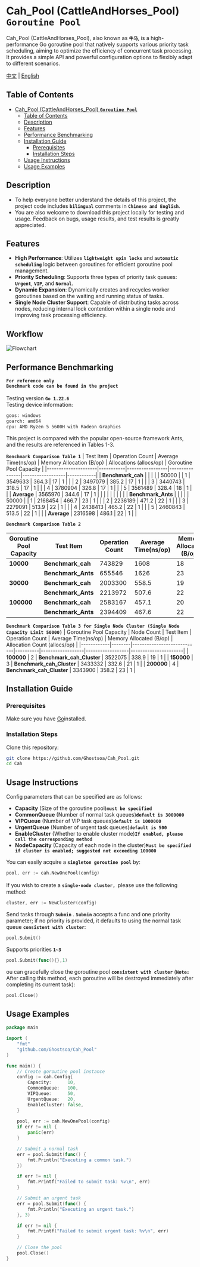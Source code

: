 # Cah_Pool (CattleAndHorses_Pool)  **`Goroutine Pool`**

Cah_Pool (CattleAndHorses_Pool), also known as **`牛马`**, is a high-performance Go goroutine pool that natively supports various priority task scheduling, aiming to optimize the efficiency of concurrent task processing. It provides a simple API and powerful configuration options to flexibly adapt to different scenarios.

[中文](README.md) | [English](README(EN).md)


## Table of Contents

- [Cah_Pool (CattleAndHorses_Pool)  **`Goroutine Pool`**](#cah-cattleandhorses-cowhorse-goroutine-pool)
  - [Table of Contents](#table-of-contents)
  - [Description](#description)
  - [Features](#features)
  - [Performance Benchmarking](#performance-benchmarking)
  - [Installation Guide](#installation-guide)
    - [Prerequisites](#prerequisites)
    - [Installation Steps](#installation-steps)
  - [Usage Instructions](#usage-instructions)
  - [Usage Examples](#usage-examples)

## Description

- To help everyone better understand the details of this project, the project code includes **`bilingual`** comments in **`Chinese and English`**.<br>
- You are also welcome to download this project locally for testing and usage. Feedback on bugs, usage results, and test results is greatly appreciated.<br>

## Features

- **High Performance**: Utilizes **`lightweight spin locks`** and **`automatic scheduling`** logic between goroutines for efficient goroutine pool management.
- **Priority Scheduling**: Supports three types of priority task queues: **`Urgent`**, **`VIP`**, and **`Normal`**.
- **Dynamic Expansion**: Dynamically creates and recycles worker goroutines based on the waiting and running status of tasks.
- **Single Node Cluster Support**: Capable of distributing tasks across nodes, reducing internal lock contention within a single node and improving task processing efficiency.

## Workflow
![Flowchart](flowchart(en).png)


## Performance Benchmarking
**`For reference only`** <br>
**`Benchmark code can be found in the project`** <br><br>
Testing version **`Go 1.22.6`** <br>
Testing device information:

```bash
goos: windows
goarch: amd64
cpu: AMD Ryzen 5 5600H with Radeon Graphics    
``` 
This project is compared with the popular open-source framework Ants, and the results are referenced in Tables 1-3.


 **`Benchmark Comparison Table 1`** 
| Test Item                | Operation Count   | Average Time(ns/op) | Memory Allocation (B/op) | Allocations (allocs/op) | Goroutine Pool Capacity |
|---------------------|-----------|-----------------|----------------|------------------|------------|
| **Benchmark_cah**   |           |                 |                |                  | 50000      |
|          1          | 3549633   | 364.3           | 17             | 1                |            |
|          2          | 3497079   | 385.2           | 17             | 1                |            |
|          3          | 3440743   | 318.5           | 17             | 1                |            |
|          4          | 3780904   | 326.8           | 17             | 1                |            |
|          5          | 3561489   | 328.4           | 18             | 1                |            |
| **Average**            | 3565970   | 344.6           | 17             | 1                |            |
|                     |           |                 |                |                  |            |
| **Benchmark_Ants**  |           |                 |                |                  | 50000      |
|          1          | 2168454   | 466.7           | 23             | 1                |            |
|          2          | 2236189   | 471.2           | 22             | 1                |            |
|          3          | 2279091   | 513.9           | 22             | 1                |            |
|          4          | 2438413   | 465.2           | 22             | 1                |            |
|          5          | 2460843   | 513.5           | 22             | 1                |            |
| **Average**            | 2316598   | 486.1           | 22             | 1                |            |


 **`Benchmark Comparison Table 2`** 

| Goroutine Pool Capacity| Test Item             | Operation Count | Average Time(ns/op) | Memory Allocated (B/op) | Allocation Count (allocs/op) |
|------------|---------------------|----------|------------------|-----------------|----------------------|
| **10000**  | **Benchmark_cah**   | 743829   | 1608             | 18              | 1                    |
|            | **Benchmark_Ants**  | 655546   | 1626             | 23              | 1                    |
| **30000**  | **Benchmark_cah**   | 2003300  | 558.5            | 19              | 1                    |
|            | **Benchmark_Ants**  | 2213972  | 507.6            | 22              | 1                    |
| **100000** | **Benchmark_cah**   | 2583167  | 457.1            | 20              | 1                    |
|            | **Benchmark_Ants**  | 2394409  | 467.6            | 22              | 1                    |

 **`Benchmark Comparison Table 3 for Single Node Cluster (Single Node Capacity Limit 50000)`** 
| Goroutine Pool Capacity | Node Count | Test Item         | Operation Count | Average Time(ns/op) | Memory Allocated (B/op) | Allocation Count (allocs/op) |
|------------|--------|----------------------------|----------|------------------|------------------|----------------------|
| **100000** | 2      | **Benchmark_cah_Cluster**  | 3522075  | 338.9            | 19               | 1                    |
| **150000** | 3      | **Benchmark_cah_Cluster**  | 3433332  | 332.6            | 21               | 1                    |
| **200000** | 4      | **Benchmark_cah_Cluster**  | 3343900  | 358.2            | 23               | 1                    |



## Installation Guide

### Prerequisites

Make sure you have [Go](https://golang.org/dl/)installed.

### Installation Steps

Clone this repository:
```bash
git clone https://github.com/Ghostsoa/Cah_Pool.git
cd Cah
```


## Usage Instructions

Config parameters that can be specified are as follows:
- **Capacity** (Size of the goroutine pool)**`must be specified`**
- **CommonQueue** (Number of normal task queues)**`default is 3000000`**
- **VIPQueue** (Number of VIP task queues)**`default is 1000000`**
- **UrgentQueue** (Number of urgent task queues)**`default is 500`**
- **EnableCluster** (Whether to enable cluster mode)**`If enabled, please call the corresponding method`**
- **NodeCapacity** (Capacity of each node in the cluster)**`Must be specified if cluster is enabled; suggested not exceeding 100000`**

You can easily acquire a  **`singleton goroutine pool`** by:
```go
pool, err := cah.NewOnePool(config)
```
If you wish to create a **`single-node cluster`**，please use the following method:
```go
cluster, err := NewCluster(config)
```
Send tasks through  **`Submin`** . **`Submin`** accepts a func and one priority parameter; if no priority is provided, it defaults to using the normal task queue **`consistent with cluster`**:
```go
pool.Submit()
```
Supports priorities  **`1~3`** 
```go
pool.Submit(func(){},1)
```

ou can gracefully close the goroutine pool  **`consistent with cluster`** (**`Note:`** After calling this method, each goroutine will be destroyed immediately after completing its current task):

```go
pool.Close()
```

## Usage Examples

```go
package main

import (
    "fmt"
    "github.com/Ghostsoa/Cah_Pool"
)

func main() {
    // Create goroutine pool instance
    config := cah.Config{
        Capacity:      10,
        CommonQueue:   100,
        VIPQueue:      50,
        UrgentQueue:   20,
        EnableCluster: false,
    }
    
    pool, err := cah.NewOnePool(config)
    if err != nil {
        panic(err)
    }

    // Submit a normal task
    err = pool.Submit(func() {
        fmt.Println("Executing a common task.")
    })

    if err != nil {
        fmt.Printf("Failed to submit task: %v\n", err)
    }

    // Submit an urgent task
    err = pool.Submit(func() {
        fmt.Println("Executing an urgent task.")
    }, 3)

    if err != nil {
        fmt.Printf("Failed to submit urgent task: %v\n", err)
    }

    // Close the pool
    pool.Close()
}
```

